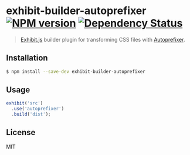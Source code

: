 # exhibit-builder-autoprefixer [![NPM version][npm-image]][npm-url] [![Dependency Status][depstat-image]][depstat-url]

> [Exhibit.js](https://github.com/exhibitjs/exhibit) builder plugin for transforming CSS files with [Autoprefixer](https://github.com/postcss/autoprefixer).


## Installation

```sh
$ npm install --save-dev exhibit-builder-autoprefixer
```


## Usage

```js
exhibit('src')
  .use('autoprefixer')
  .build('dist');
```


## License

MIT


<!-- badge URLs -->
[npm-url]: https://npmjs.org/package/exhibit-builder-autoprefixer
[npm-image]: https://img.shields.io/npm/v/exhibit-builder-autoprefixer.svg?style=flat-square

[travis-url]: http://travis-ci.org/exhibitjs/exhibit-builder-autoprefixer
[travis-image]: https://img.shields.io/travis/exhibitjs/exhibit-builder-autoprefixer.svg?style=flat-square

[depstat-url]: https://david-dm.org/exhibitjs/exhibit-builder-autoprefixer
[depstat-image]: https://img.shields.io/david/exhibitjs/exhibit-builder-autoprefixer.svg?style=flat-square
